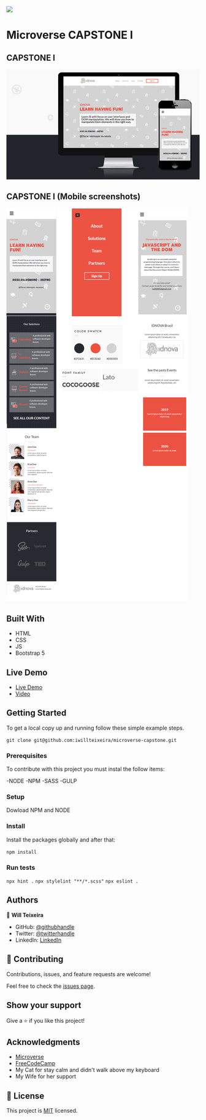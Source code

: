 ![](https://img.shields.io/badge/Microverse-blueviolet)

# Microverse CAPSTONE I

## CAPSTONE I 

![screenshot](./screen_apresent.png)

## CAPSTONE I (Mobile screenshots)

![screenshot](./screen_mobile.png)



## Built With

- HTML
- CSS
- JS
- Bootstrap 5


## Live Demo

- [Live Demo](https://iwillteixeira.github.io/microverse-capstone/index.html)
- [Video](https://iwillteixeira.github.io/microverse-capstone/index.html)


## Getting Started

To get a local copy up and running follow these simple example steps.

`git clone git@github.com:iwillteixeira/microverse-capstone.git`

### Prerequisites

To contribute with this project you must instal the follow items:

-NODE
-NPM
-SASS
-GULP
### Setup

Dowload NPM and NODE
### Install

Install the packages globally and after that:

`npm install`

### Run tests

`npx hint .`
`npx stylelint "**/*.scss"`
`npx eslint .`
## Authors

👤 **Will Teixeira**

- GitHub: [@githubhandle](https://github.com/iwillteixeira)
- Twitter: [@twitterhandle](https://twitter.com/iwillteixeira)
- LinkedIn: [LinkedIn](https://www.linkedin.com/in/juscelino-t-39aa9049/)

## 🤝 Contributing

Contributions, issues, and feature requests are welcome!

Feel free to check the [issues page](../../issues/).

## Show your support

Give a ⭐️ if you like this project!

## Acknowledgments

- [Microverse](https://www.microverse.com)
- [FreeCodeCamp](https://www.freecodecamp.com)
- My Cat for stay calm and didn't walk above my keyboard
- My Wife for her support

## 📝 License

This project is [MIT](./MIT.md) licensed.
